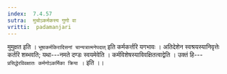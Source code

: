 ```yaml
---
index:  7.4.57
sutra:  मुचोऽकर्मकस्य गुणो वा
vritti:  padamanjari
---
```


मुमुक्षत इति । `भूषाकर्मकिरादिसनां चान्यत्रात्मनेपदात्` इति कर्मकर्त्तरि यगभावः । अतिदेशेन स्वश्रयस्यानिवृत्तेः कर्तरि शब्भवति; यथा---नमते दण्डः स्वयमेवेति ।
कर्मविशेषस्याविवक्षितत्वाद्वेति । उक्तं हि---
`प्रसिद्धेरविवक्षातः कर्मणोऽकर्मिका क्रिया ।` इति ।।

